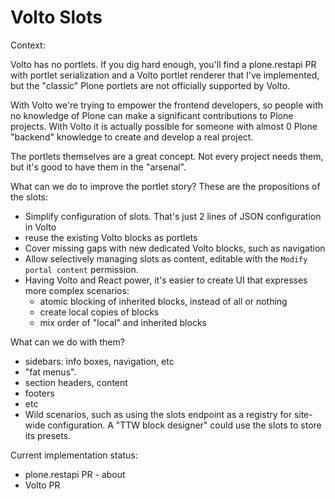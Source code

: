 # Volto Slots

Context:

Volto has no portlets. If you dig hard enough, you'll find a plone.restapi PR
with portlet serialization and a Volto portlet renderer that I've implemented,
but the "classic" Plone portlets are not officially supported by Volto.

With Volto we're trying to empower the frontend developers, so people with no
knowledge of Plone can make a significant contributions to Plone
projects. With Volto it is actually possible for someone with almost 0 Plone
"backend" knowledge to create and develop a real project.

The portlets themselves are a great concept. Not every project needs them, but
it's good to have them in the "arsenal".

What can we do to improve the portlet story? These are the propositions of the
slots:

- Simplify configuration of slots. That's just 2 lines of JSON configuration in Volto
- reuse the existing Volto blocks as portlets
- Cover missing gaps with new dedicated Volto blocks, such as navigation
- Allow selectively managing slots as content, editable with the `Modify
  portal content` permission.
- Having Volto and React power, it's easier to create UI that expresses more
  complex scenarios:
    - atomic blocking of inherited blocks, instead of all or nothing
    - create local copies of blocks
    - mix order of "local" and inherited blocks

What can we do with them?

- sidebars: info boxes, navigation, etc
- "fat menus".
- section headers, content
- footers
- etc
- Wild scenarios, such as using the slots endpoint as a registry for site-wide
  configuration. A "TTW block designer" could use the slots to store its
  presets.

Current implementation status:

- plone.restapi PR - about
- Volto PR

